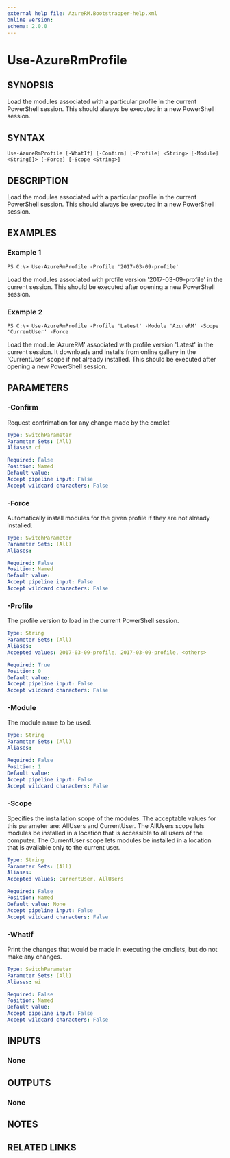 ```yaml
---
external help file: AzureRM.Bootstrapper-help.xml
online version: 
schema: 2.0.0
---
```


# Use-AzureRmProfile
## SYNOPSIS
Load the modules associated with a particular profile in the current PowerShell session.  This should always be executed in a new PowerShell session.

## SYNTAX

```
Use-AzureRmProfile [-WhatIf] [-Confirm] [-Profile] <String> [-Module] <String[]> [-Force] [-Scope <String>]
```

## DESCRIPTION
Load the modules associated with a particular profile in the current PowerShell session.  This should always be executed in a new PowerShell session.

## EXAMPLES

### Example 1
```
PS C:\> Use-AzureRmProfile -Profile '2017-03-09-profile'
```

Load the modules associated with profile version '2017-03-09-profile' in the current session.  This should be executed after opening a new PowerShell session.

### Example 2
```
PS C:\> Use-AzureRmProfile -Profile 'Latest' -Module 'AzureRM' -Scope 'CurrentUser' -Force
```

Load the module 'AzureRM' associated with profile version 'Latest' in the current session. It downloads and installs from online gallery in the 'CurrentUser' scope if not already installed. This should be executed after opening a new PowerShell session.


## PARAMETERS

### -Confirm
Request confrimation for any change made by the cmdlet

```yaml
Type: SwitchParameter
Parameter Sets: (All)
Aliases: cf

Required: False
Position: Named
Default value: 
Accept pipeline input: False
Accept wildcard characters: False
```

### -Force
Automatically install modules for the given profile if they are not already installed.

```yaml
Type: SwitchParameter
Parameter Sets: (All)
Aliases: 

Required: False
Position: Named
Default value: 
Accept pipeline input: False
Accept wildcard characters: False
```

### -Profile
The profile version to load in the current PowerShell session.

```yaml
Type: String
Parameter Sets: (All)
Aliases: 
Accepted values: 2017-03-09-profile, 2017-03-09-profile, <others>

Required: True
Position: 0
Default value: 
Accept pipeline input: False
Accept wildcard characters: False
```

### -Module
The module name to be used.

```yaml
Type: String
Parameter Sets: (All)
Aliases: 

Required: False
Position: 1
Default value: 
Accept pipeline input: False
Accept wildcard characters: False
```

### -Scope
Specifies the installation scope of the modules. The acceptable values for this parameter are: AllUsers and CurrentUser.
The AllUsers scope lets modules be installed in a location that is accessible to all users of the computer.
The CurrentUser scope lets modules be installed in a location that is available only to the current user.

```yaml
Type: String
Parameter Sets: (All)
Aliases: 
Accepted values: CurrentUser, AllUsers

Required: False
Position: Named
Default value: None
Accept pipeline input: False
Accept wildcard characters: False
```

### -WhatIf
Print the changes that would be made in executing the cmdlets, but do not make any changes.

```yaml
Type: SwitchParameter
Parameter Sets: (All)
Aliases: wi

Required: False
Position: Named
Default value: 
Accept pipeline input: False
Accept wildcard characters: False
```

## INPUTS

### None

## OUTPUTS

### None

## NOTES

## RELATED LINKS

